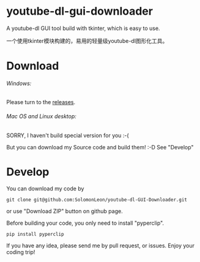 # youtube-dl-gui-downloader
A youtube-dl GUI tool build with tkinter, which is easy to use.

一个使用tkinter模块构建的，易用的轻量级youtube-dl图形化工具。

# Download

###### Windows:

Please turn to the [releases](https://github.com/SolomonLeon/youtube-dl-GUI-Downloader/releases).

###### Mac OS and Linux desktop:

SORRY, I haven't build special version for you :-(

But you can download my Source code and build them! :-D See "Develop"

# Develop

You can download my code by

```shell
git clone git@github.com:SolomonLeon/youtube-dl-GUI-Downloader.git
```

or use "Download ZIP" button on github page.

Before building your code, you only need to install "pyperclip".

```shell
pip install pyperclip
```

If you have any idea, please send me by pull request, or issues. Enjoy your coding trip!
